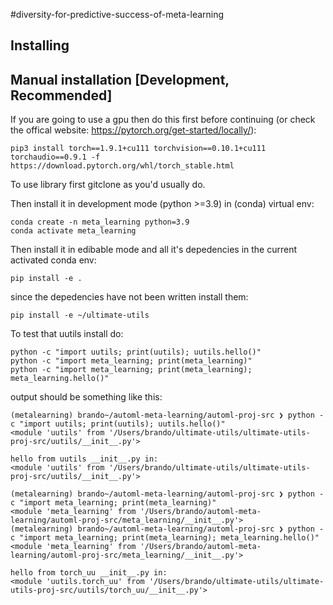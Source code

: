 #diversity-for-predictive-success-of-meta-learning

## Installing

## Manual installation [Development, Recommended]

If you are going to use a gpu then do this first before continuing 
(or check the offical website: https://pytorch.org/get-started/locally/):
```angular2html
pip3 install torch==1.9.1+cu111 torchvision==0.10.1+cu111 torchaudio==0.9.1 -f https://download.pytorch.org/whl/torch_stable.html
```

To use library first gitclone as you'd usually do. 

Then install it in development mode (python >=3.9) in (conda) virtual env:

```
conda create -n meta_learning python=3.9
conda activate meta_learning
```

Then install it in edibable mode and all it's depedencies in the current activated conda env:

```
pip install -e . 
```

since the depedencies have not been written install them:

```
pip install -e ~/ultimate-utils
```

To test that uutils install do:
```
python -c "import uutils; print(uutils); uutils.hello()"
python -c "import meta_learning; print(meta_learning)"
python -c "import meta_learning; print(meta_learning); meta_learning.hello()"
```

output should be something like this:

```
(metalearning) brando~/automl-meta-learning/automl-proj-src ❯ python -c "import uutils; print(uutils); uutils.hello()"
<module 'uutils' from '/Users/brando/ultimate-utils/ultimate-utils-proj-src/uutils/__init__.py'>

hello from uutils __init__.py in:
<module 'uutils' from '/Users/brando/ultimate-utils/ultimate-utils-proj-src/uutils/__init__.py'>

(metalearning) brando~/automl-meta-learning/automl-proj-src ❯ python -c "import meta_learning; print(meta_learning)"
<module 'meta_learning' from '/Users/brando/automl-meta-learning/automl-proj-src/meta_learning/__init__.py'>
(metalearning) brando~/automl-meta-learning/automl-proj-src ❯ python -c "import meta_learning; print(meta_learning); meta_learning.hello()"
<module 'meta_learning' from '/Users/brando/automl-meta-learning/automl-proj-src/meta_learning/__init__.py'>

hello from torch_uu __init__.py in:
<module 'uutils.torch_uu' from '/Users/brando/ultimate-utils/ultimate-utils-proj-src/uutils/torch_uu/__init__.py'>

```
